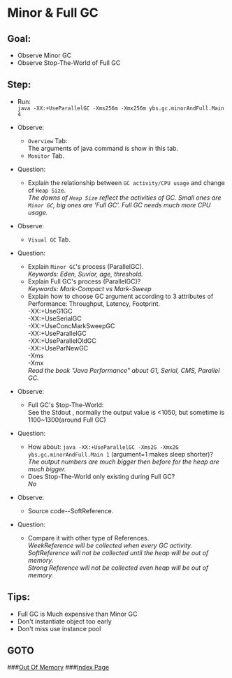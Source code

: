 Minor & Full GC
==
Goal:
--
* Observe Minor GC
* Observe Stop-The-World of Full GC


Step:
--
* Run:  
	`java -XX:+UseParallelGC -Xms256m -Xmx256m ybs.gc.minorAndFull.Main 4`
* Observe:  
	 * `Overview` Tab:  
		The arguments of java command is show in this tab.
	 * `Monitor` Tab.
* Question:   
	 * Explain the relationship between `GC activity/CPU usage` and change of `Heap Size`.  
	*The downs of `Heap Size` reflect the activities of GC. Small ones are `Minor GC`, big ones are 'Full GC'. Full GC needs much more CPU usage.*
* Observe:  
	 * `Visual GC` Tab.
* Question:  
	 * Explain `Minor GC`'s process (ParallelGC).  
	*Keywords: Eden, Suvior, age, threshold.*
	 * Explain Full GC's process (ParallelGC)?	  
	*Keywords: Mark-Compact vs Mark-Sweep*
	 * Explain how to choose GC argument according to 3 attributes of Performance: Throughput, Latency, Footprint.  
	-XX:+UseG1GC  
	-XX:+UseSerialGC  
	-XX:+UseConcMarkSweepGC  
	-XX:+UseParallelGC  
	-XX:+UseParallelOldGC  
	-XX:+UseParNewGC  
	-Xms  
	-Xmx  
	*Read the book "Java Performance" about G1, Serial, CMS, Parallel GC.*
		
* Observe:  
	 * Full GC's Stop-The-World:  
		See the Stdout , normally the output value is <1050, but sometime is 1100~1300(around Full GC)
* Question:  
	 * How about: `java -XX:+UseParallelGC -Xms2G -Xmx2G ybs.gc.minorAndFull.Main 1` (argument=1 makes sleep shorter)?  
	*The output numbers are much bigger then before for the heap are much bigger.*
	 * Does Stop-The-World only existing during Full GC?  
	*No*
		
* Observe:  
	 * Source code--SoftReference.
* Question:  
	 * Compare it with other type of References.  
	*WeekReference will be collected when every GC activity.  
	SoftReference will not be collected until the heap will be out of memory.  
	Strong Reference will not be collected even heap will be out of memory.*


Tips:
--
* Full GC is Much expensive than Minor GC
* Don't instantiate object too early
* Don't miss use instance pool


GOTO
--
###[Out Of Memory](../oom/README.md)
###[Index Page](../../../../../../README.md)
